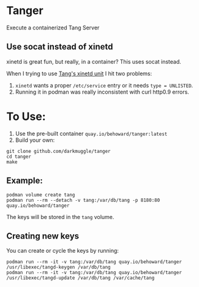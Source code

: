 # Tanger

Execute a containerized Tang Server

## Use socat instead of xinetd

xinetd is great fun, but really, in a container? This uses socat instead.

When I trying to use [Tang's xinetd unit](https://github.com/latchset/tang/blob/master/units/tangd.xinetd) I hit two problems:

1. `xinetd` wants a proper `/etc/service` entry or it needs `type = UNLISTED`.
1. Running it in podman was really inconsistent with curl http0.9 errors.

# To Use:

1. Use the pre-built container `quay.io/behoward/tanger:latest`
1. Build your own:
```
git clone github.com/darkmuggle/tanger
cd tanger
make
```


## Example:

```
podman volume create tang
podman run --rm --detach -v tang:/var/db/tang -p 8180:80 quay.io/behoward/tanger
```

The keys will be stored in the `tang` volume.

## Creating new keys
You can create or cycle the keys by running:
```
podman run --rm -it -v tang:/var/db/tang quay.io/behoward/tanger /usr/libexec/tangd-keygen /var/db/tang
podman run --rm -it -v tang:/var/db/tang quay.io/behoward/tanger /usr/libexec/tangd-update /var/db/tang /var/cache/tang
```


